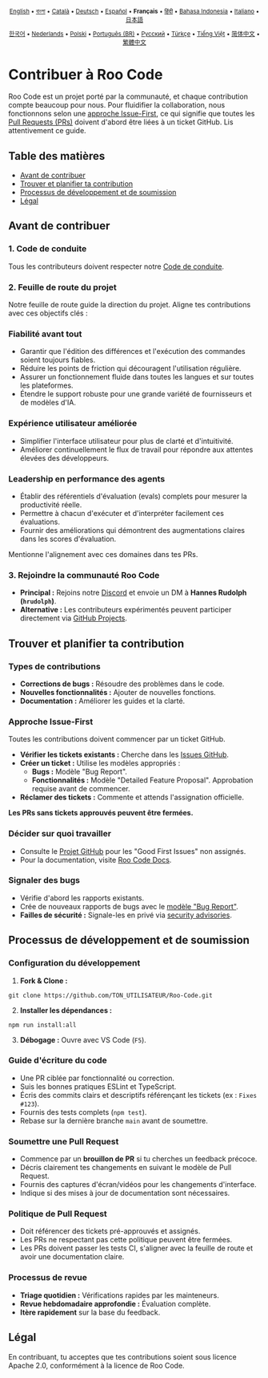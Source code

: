 <div align="center">
<sub>

[English](../../CONTRIBUTING.md) • [বাংলা](../bn/CONTRIBUTING.md) • [Català](../ca/CONTRIBUTING.md) • [Deutsch](../de/CONTRIBUTING.md) • [Español](../es/CONTRIBUTING.md) • <b>Français</b> • [हिंदी](../hi/CONTRIBUTING.md) • [Bahasa Indonesia](../id/CONTRIBUTING.md) • [Italiano](../it/CONTRIBUTING.md) • [日本語](../ja/CONTRIBUTING.md)

</sub>
<sub>

[한국어](../ko/CONTRIBUTING.md) • [Nederlands](../nl/CONTRIBUTING.md) • [Polski](../pl/CONTRIBUTING.md) • [Português (BR)](../pt-BR/CONTRIBUTING.md) • [Русский](../ru/CONTRIBUTING.md) • [Türkçe](../tr/CONTRIBUTING.md) • [Tiếng Việt](../vi/CONTRIBUTING.md) • [简体中文](../zh-CN/CONTRIBUTING.md) • [繁體中文](../zh-TW/CONTRIBUTING.md)

</sub>
</div>

# Contribuer à Roo Code

Roo Code est un projet porté par la communauté, et chaque contribution compte beaucoup pour nous. Pour fluidifier la collaboration, nous fonctionnons selon une [approche Issue-First](#approche-issue-first), ce qui signifie que toutes les [Pull Requests (PRs)](#soumettre-une-pull-request) doivent d'abord être liées à un ticket GitHub. Lis attentivement ce guide.

## Table des matières

- [Avant de contribuer](#avant-de-contribuer)
- [Trouver et planifier ta contribution](#trouver-et-planifier-ta-contribution)
- [Processus de développement et de soumission](#processus-de-développement-et-de-soumission)
- [Légal](#légal)

## Avant de contribuer

### 1. Code de conduite

Tous les contributeurs doivent respecter notre [Code de conduite](./CODE_OF_CONDUCT.md).

### 2. Feuille de route du projet

Notre feuille de route guide la direction du projet. Aligne tes contributions avec ces objectifs clés :

### Fiabilité avant tout

- Garantir que l'édition des différences et l'exécution des commandes soient toujours fiables.
- Réduire les points de friction qui découragent l'utilisation régulière.
- Assurer un fonctionnement fluide dans toutes les langues et sur toutes les plateformes.
- Étendre le support robuste pour une grande variété de fournisseurs et de modèles d'IA.

### Expérience utilisateur améliorée

- Simplifier l'interface utilisateur pour plus de clarté et d'intuitivité.
- Améliorer continuellement le flux de travail pour répondre aux attentes élevées des développeurs.

### Leadership en performance des agents

- Établir des référentiels d'évaluation (evals) complets pour mesurer la productivité réelle.
- Permettre à chacun d'exécuter et d'interpréter facilement ces évaluations.
- Fournir des améliorations qui démontrent des augmentations claires dans les scores d'évaluation.

Mentionne l'alignement avec ces domaines dans tes PRs.

### 3. Rejoindre la communauté Roo Code

- **Principal :** Rejoins notre [Discord](https://discord.gg/roocode) et envoie un DM à **Hannes Rudolph (`hrudolph`)**.
- **Alternative :** Les contributeurs expérimentés peuvent participer directement via [GitHub Projects](https://github.com/orgs/RooCodeInc/projects/1).

## Trouver et planifier ta contribution

### Types de contributions

- **Corrections de bugs :** Résoudre des problèmes dans le code.
- **Nouvelles fonctionnalités :** Ajouter de nouvelles fonctions.
- **Documentation :** Améliorer les guides et la clarté.

### Approche Issue-First

Toutes les contributions doivent commencer par un ticket GitHub.

- **Vérifier les tickets existants :** Cherche dans les [Issues GitHub](https://github.com/RooCodeInc/Roo-Code/issues).
- **Créer un ticket :** Utilise les modèles appropriés :
    - **Bugs :** Modèle "Bug Report".
    - **Fonctionnalités :** Modèle "Detailed Feature Proposal". Approbation requise avant de commencer.
- **Réclamer des tickets :** Commente et attends l'assignation officielle.

**Les PRs sans tickets approuvés peuvent être fermées.**

### Décider sur quoi travailler

- Consulte le [Projet GitHub](https://github.com/orgs/RooCodeInc/projects/1) pour les "Good First Issues" non assignés.
- Pour la documentation, visite [Roo Code Docs](https://github.com/RooCodeInc/Roo-Code-Docs).

### Signaler des bugs

- Vérifie d'abord les rapports existants.
- Crée de nouveaux rapports de bugs avec le [modèle "Bug Report"](https://github.com/RooCodeInc/Roo-Code/issues/new/choose).
- **Failles de sécurité :** Signale-les en privé via [security advisories](https://github.com/RooCodeInc/Roo-Code/security/advisories/new).

## Processus de développement et de soumission

### Configuration du développement

1. **Fork & Clone :**

```
git clone https://github.com/TON_UTILISATEUR/Roo-Code.git
```

2. **Installer les dépendances :**

```
npm run install:all
```

3. **Débogage :** Ouvre avec VS Code (`F5`).

### Guide d'écriture du code

- Une PR ciblée par fonctionnalité ou correction.
- Suis les bonnes pratiques ESLint et TypeScript.
- Écris des commits clairs et descriptifs référençant les tickets (ex : `Fixes #123`).
- Fournis des tests complets (`npm test`).
- Rebase sur la dernière branche `main` avant de soumettre.

### Soumettre une Pull Request

- Commence par un **brouillon de PR** si tu cherches un feedback précoce.
- Décris clairement tes changements en suivant le modèle de Pull Request.
- Fournis des captures d'écran/vidéos pour les changements d'interface.
- Indique si des mises à jour de documentation sont nécessaires.

### Politique de Pull Request

- Doit référencer des tickets pré-approuvés et assignés.
- Les PRs ne respectant pas cette politique peuvent être fermées.
- Les PRs doivent passer les tests CI, s'aligner avec la feuille de route et avoir une documentation claire.

### Processus de revue

- **Triage quotidien :** Vérifications rapides par les mainteneurs.
- **Revue hebdomadaire approfondie :** Évaluation complète.
- **Itère rapidement** sur la base du feedback.

## Légal

En contribuant, tu acceptes que tes contributions soient sous licence Apache 2.0, conformément à la licence de Roo Code.
